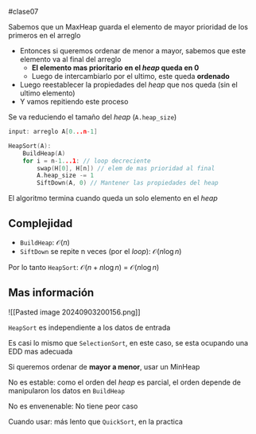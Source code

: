 #clase07 

Sabemos que un MaxHeap guarda el elemento de mayor prioridad de los primeros en el arreglo
- Entonces si queremos ordenar de menor a mayor, sabemos que este elemento va al final del arreglo
	- **El elemento mas prioritario en el *heap* queda en 0**
	- Luego de intercambiarlo por el ultimo, este queda **ordenado**
- Luego reestablecer la propiedades del *heap* que nos queda (sin el ultimo elemento)
- Y vamos repitiendo este proceso

Se va reduciendo el tamaño del *heap* (`A.heap_size`)

```c
input: arreglo A[0...n-1]

HeapSort(A):
	BuildHeap(A)
	for i = n-1...1: // loop decreciente
		swap(H[0], H[n]) // elem de mas prioridad al final
		A.heap_size -= 1
		SiftDown(A, 0) // Mantener las propiedades del heap

```

El algoritmo termina cuando queda un solo elemento en el *heap*

## Complejidad

- `BuildHeap`: $\mathcal{O}(n)$
- `SiftDown` se repite n veces (por el *loop*): $\mathcal{O}(n\log n)$

Por lo tanto `HeapSort`: $\mathcal{O}(n + n\log n)$ = $\mathcal{O}(n\log n)$

## Mas información

![[Pasted image 20240903200156.png]]

`HeapSort` es independiente a los datos de entrada

Es casi lo mismo que `SelectionSort`, en este caso, se esta ocupando una EDD mas adecuada

Si queremos ordenar de **mayor a menor**, usar un MinHeap

No es estable: como el orden del *heap* es parcial, el orden depende de manipularon los datos en `BuildHeap`

No es envenenable: No tiene peor caso

Cuando usar: más lento que `QuickSort`, en la practica